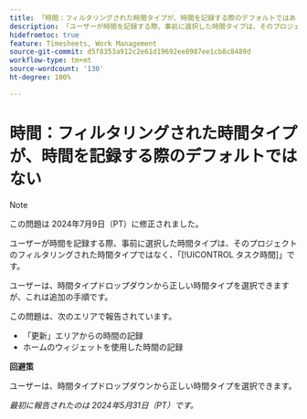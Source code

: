 ```yaml
---
title: 「時間：フィルタリングされた時間タイプが、時間を記録する際のデフォルトではありません」
description: 「ユーザーが時間を記録する際、事前に選択した時間タイプは、そのプロジェクトのフィルタリングされた時間タイプではなく、タスク時間です。」
hidefromtoc: true
feature: Timesheets, Work Management
source-git-commit: d5f8353a912c2e61d19692ee8987ee1cb8c8489d
workflow-type: tm+mt
source-wordcount: '130'
ht-degree: 100%

---
```



# 時間：フィルタリングされた時間タイプが、時間を記録する際のデフォルトではない

>[!NOTE]
>
>この問題は 2024年7月9日（PT）に修正されました。

ユーザーが時間を記録する際、事前に選択した時間タイプは、そのプロジェクトのフィルタリングされた時間タイプではなく、「[!UICONTROL タスク時間]」です。

ユーザーは、時間タイプドロップダウンから正しい時間タイプを選択できますが、これは追加の手順です。

この問題は、次のエリアで報告されています。

* 「更新」エリアからの時間の記録
* ホームのウィジェットを使用した時間の記録

**回避策**

ユーザーは、時間タイプドロップダウンから正しい時間タイプを選択できます。

_最初に報告されたのは 2024年5月31日（PT）です。_
